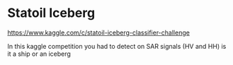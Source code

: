 # Statoil Iceberg
https://www.kaggle.com/c/statoil-iceberg-classifier-challenge

In this kaggle competition you had to detect on SAR signals (HV and HH) is it a ship or an iceberg 

